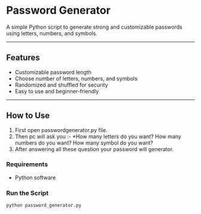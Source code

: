 #  Password Generator

A simple Python script to generate strong and customizable passwords using letters, numbers, and symbols.

---

## Features

- Customizable password length
- Choose number of letters, numbers, and symbols
- Randomized and shuffled for security
- Easy to use and beginner-friendly

---

## How to Use
1) First open passwordgenerator.py file.
2) Then pc will ask you :-
   *How many letters do you want?
   How many numbers do you want?
   How many symbol do you want?
3) After answering all these question your password will generator.   
###  Requirements
- Python software

### Run the Script

```bash
python password_generator.py

